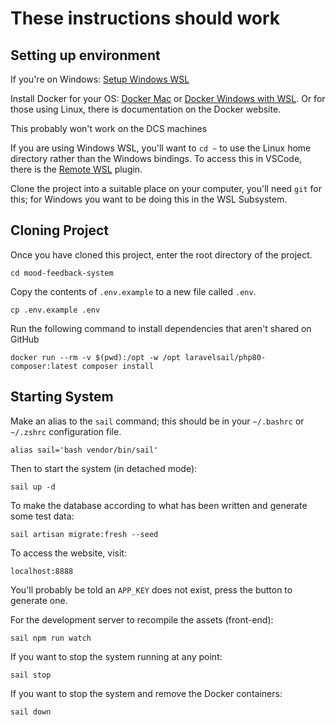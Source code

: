# These instructions should work

## Setting up environment
If you're on Windows: [Setup Windows WSL](https://docs.microsoft.com/en-us/windows/wsl/install-win10#manual-installation-steps)

Install Docker for your OS: [Docker Mac](https://docs.docker.com/docker-for-mac/install/) or
[Docker Windows with WSL](https://docs.docker.com/docker-for-windows/wsl/). Or for those using Linux, there is documentation on the Docker website.

This probably won't work on the DCS machines

If you are using Windows WSL, you'll want to `cd ~` to use the Linux home directory rather than the Windows bindings. To access this in VSCode, there is the [Remote WSL](https://marketplace.visualstudio.com/items?itemName=ms-vscode-remote.remote-wsl)
plugin.

Clone the project into a suitable place on your computer, you'll need `git` for this; for Windows you want to be doing this in the WSL Subsystem.

## Cloning Project
Once you have cloned this project, enter the root directory of the project.
    
    cd mood-feedback-system

Copy the contents of `.env.example` to a new file called `.env`.

    cp .env.example .env

Run the following command to install dependencies that aren't shared on GitHub

    docker run --rm -v $(pwd):/opt -w /opt laravelsail/php80-composer:latest composer install
## Starting System
Make an alias to the `sail` command; this should be in your `~/.bashrc` or `~/.zshrc` configuration file.

    alias sail='bash vendor/bin/sail'

Then to start the system (in detached mode):

    sail up -d

To make the database according to what has been written and generate some test data:

    sail artisan migrate:fresh --seed

To access the website, visit: 
    
    localhost:8888 

You'll probably be told an `APP_KEY` does not exist, press the button to generate one.


For the development server to recompile the assets (front-end):

    sail npm run watch

If you want to stop the system running at any point:
    
    sail stop

If you want to stop the system and remove the Docker containers:

    sail down
